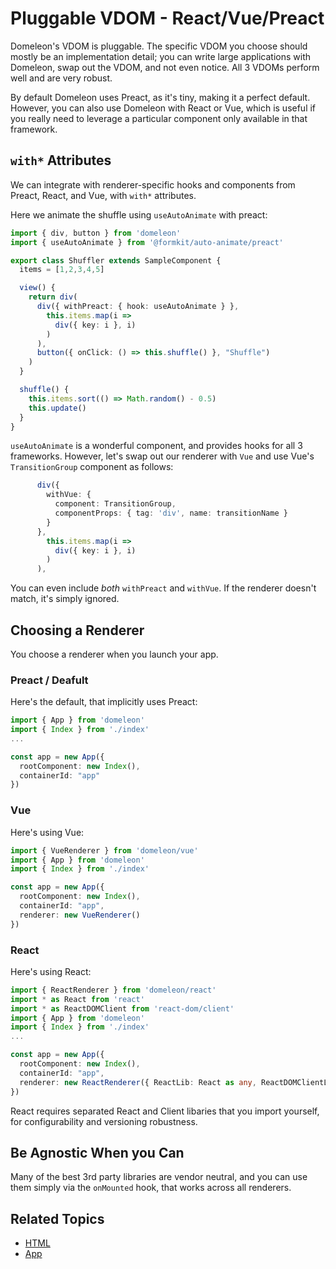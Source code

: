 # Pluggable VDOM - React/Vue/Preact

Domeleon's VDOM is pluggable. The specific VDOM you choose should mostly be an implementation detail; you can write large applications with Domeleon, swap out the VDOM, and not even notice. All 3 VDOMs perform well and are very robust.

By default Domeleon uses Preact, as it's tiny, making it a perfect default. However, you can also use Domeleon with React or Vue, which is useful if you really need to leverage a particular component only available in that framework.

## `with*` Attributes

We can integrate with renderer-specific hooks and components from Preact, React, and Vue, with `with*` attributes.

Here we animate the shuffle using `useAutoAnimate` with preact:

```ts
import { div, button } from 'domeleon'
import { useAutoAnimate } from '@formkit/auto-animate/preact'

export class Shuffler extends SampleComponent {
  items = [1,2,3,4,5]

  view() {    
    return div(
      div({ withPreact: { hook: useAutoAnimate } }, 
        this.items.map(i =>
          div({ key: i }, i)
        )
      ),
      button({ onClick: () => this.shuffle() }, "Shuffle")
    )
  }

  shuffle() {
    this.items.sort(() => Math.random() - 0.5)
    this.update()
  }
}
```
`useAutoAnimate` is a wonderful component, and provides hooks for all 3 frameworks. However, let's swap out our renderer with `Vue` and use Vue's `TransitionGroup` component as follows:

```ts
      div({
        withVue: {
          component: TransitionGroup,
          componentProps: { tag: 'div', name: transitionName }
        }
      },
        this.items.map(i =>
          div({ key: i }, i)
        )
      ),
```
You can even include *both* `withPreact` and `withVue`. If the renderer doesn't match, it's simply ignored.

## Choosing a Renderer

You choose a renderer when you launch your app.

### Preact / Deafult

Here's the default, that implicitly uses Preact:

```ts
import { App } from 'domeleon'
import { Index } from './index'
...

const app = new App({
  rootComponent: new Index(),
  containerId: "app"
})
```
### Vue

Here's using Vue:

```ts
import { VueRenderer } from 'domeleon/vue'
import { App } from 'domeleon'
import { Index } from './index'

const app = new App({
  rootComponent: new Index(),
  containerId: "app",
  renderer: new VueRenderer()
})
```

### React

Here's using React:

```ts
import { ReactRenderer } from 'domeleon/react'
import * as React from 'react'
import * as ReactDOMClient from 'react-dom/client'
import { App } from 'domeleon'
import { Index } from './index'
...

const app = new App({
  rootComponent: new Index(),
  containerId: "app",
  renderer: new ReactRenderer({ ReactLib: React as any, ReactDOMClientLib: ReactDOMClient })
})
```
React requires separated React and Client libaries that you import yourself, for configurability and versioning robustness.

## Be Agnostic When you Can

Many of the best 3rd party libraries are vendor neutral, and you can use them simply via the `onMounted` hook, that works across all renderers.

## Related Topics

* [HTML](./html.md)
* [App](./app.md)